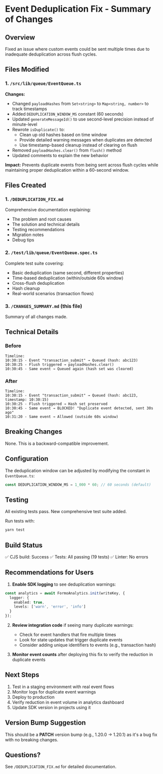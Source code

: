 # Event Deduplication Fix - Summary of Changes

## Overview
Fixed an issue where custom events could be sent multiple times due to inadequate deduplication across flush cycles.

## Files Modified

### 1. `/src/lib/queue/EventQueue.ts`
**Changes:**
- Changed `payloadHashes` from `Set<string>` to `Map<string, number>` to track timestamps
- Added `DEDUPLICATION_WINDOW_MS` constant (60 seconds)
- Updated `generateMessageId()` to use second-level precision instead of minute-level
- Rewrote `isDuplicate()` to:
  - Clean up old hashes based on time window
  - Provide detailed warning messages when duplicates are detected
  - Use timestamp-based cleanup instead of clearing on flush
- Removed `payloadHashes.clear()` from `flush()` method
- Updated comments to explain the new behavior

**Impact:** Prevents duplicate events from being sent across flush cycles while maintaining proper deduplication within a 60-second window.

## Files Created

### 1. `/DEDUPLICATION_FIX.md`
Comprehensive documentation explaining:
- The problem and root causes
- The solution and technical details
- Testing recommendations
- Migration notes
- Debug tips

### 2. `/test/lib/queue/EventQueue.spec.ts`
Complete test suite covering:
- Basic deduplication (same second, different properties)
- Time-based deduplication (within/outside 60s window)
- Cross-flush deduplication
- Hash cleanup
- Real-world scenarios (transaction flows)

### 3. `/CHANGES_SUMMARY.md` (this file)
Summary of all changes made.

## Technical Details

### Before
```
Timeline:
10:30:15 - Event "transaction_submit" → Queued (hash: abc123)
10:30:25 - Flush triggered → payloadHashes.clear()
10:30:45 - Same event → Queued again (hash set was cleared)
```

### After
```
Timeline:
10:30:15 - Event "transaction_submit" → Queued (hash: abc123, timestamp: 10:30:15)
10:30:25 - Flush triggered → Hash set preserved
10:30:45 - Same event → BLOCKED! "Duplicate event detected, sent 30s ago"
10:31:20 - Same event → Allowed (outside 60s window)
```

## Breaking Changes
None. This is a backward-compatible improvement.

## Configuration
The deduplication window can be adjusted by modifying the constant in `EventQueue.ts`:
```typescript
const DEDUPLICATION_WINDOW_MS = 1_000 * 60; // 60 seconds (default)
```

## Testing
All existing tests pass. New comprehensive test suite added.

Run tests with:
```bash
yarn test
```

## Build Status
✅ CJS build: Success
✅ Tests: All passing (19 tests)
✅ Linter: No errors

## Recommendations for Users

1. **Enable SDK logging** to see deduplication warnings:
```typescript
const analytics = await FormoAnalytics.init(writeKey, {
  logger: {
    enabled: true,
    levels: ['warn', 'error', 'info']
  }
});
```

2. **Review integration code** if seeing many duplicate warnings:
   - Check for event handlers that fire multiple times
   - Look for state updates that trigger duplicate events
   - Consider adding unique identifiers to events (e.g., transaction hash)

3. **Monitor event counts** after deploying this fix to verify the reduction in duplicate events

## Next Steps

1. Test in a staging environment with real event flows
2. Monitor logs for duplicate event warnings
3. Deploy to production
4. Verify reduction in event volume in analytics dashboard
5. Update SDK version in projects using it

## Version Bump Suggestion
This should be a **PATCH** version bump (e.g., 1.20.0 → 1.20.1) as it's a bug fix with no breaking changes.

## Questions?
See `/DEDUPLICATION_FIX.md` for detailed documentation.

